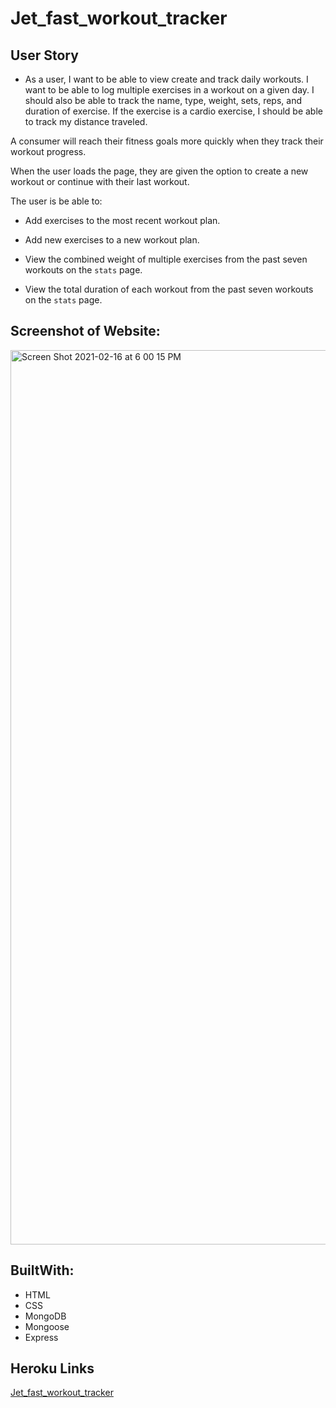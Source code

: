 # Jet_fast_workout_tracker

## User Story

* As a user, I want to be able to view create and track daily workouts. I want to be able to log multiple exercises in a workout on a given day. I should also be able to track the name, type, weight, sets, reps, and duration of exercise. If the exercise is a cardio exercise, I should be able to track my distance traveled.

A consumer will reach their fitness goals more quickly when they track their workout progress.

When the user loads the page, they are given the option to create a new workout or continue with their last workout.

The user is be able to:

  * Add exercises to the most recent workout plan.

  * Add new exercises to a new workout plan.

  * View the combined weight of multiple exercises from the past seven workouts on the `stats` page.

  * View the total duration of each workout from the past seven workouts on the `stats` page.
  

## Screenshot of Website:
<img width="1431" alt="Screen Shot 2021-02-16 at 6 00 15 PM" src="https://user-images.githubusercontent.com/71304781/108145860-fd233580-7080-11eb-9ba4-d2f82cbbab95.png">




## BuiltWith:

* HTML
* CSS
* MongoDB
* Mongoose
* Express

## Heroku Links
[Jet_fast_workout_tracker](https://stephimarie.)


